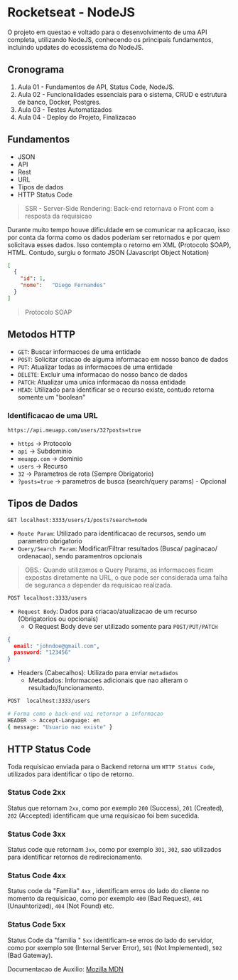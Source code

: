 # Rocketseat - NodeJS

O projeto em questao e voltado para o desenvolvimento de uma API completa, utilizando NodeJS, conhecendo os principais fundamentos, incluindo updates do ecossistema do NodeJS.

## Cronograma

1. Aula 01 - Fundamentos de API, Status Code, NodeJS.
2. Aula 02 - Funcionalidades essenciais para o sistema, CRUD e estrutura de banco, Docker, Postgres.
3. Aula 03 - Testes Automatizados
4. Aula  04 - Deploy do Projeto, Finalizacao

## Fundamentos

- JSON
- API
- Rest
- URL
- Tipos de dados
- HTTP Status Code

> SSR - Server-Side Rendering: Back-end retornava o Front com a resposta da requisicao

Durante muito tempo houve dificuldade em se comunicar na aplicacao, isso por conta da forma como os dados poderiam ser retornados e por quem solicitava esses dados. Isso contempla o retorno em XML (Protocolo SOAP), HTML. Contudo, surgiu o formato JSON (Javascript Object Notation)

```json
[
  {
    "id": 1,
    "nome":   "Diego Fernandes"
  }
]
``` 

> Protocolo SOAP


## Metodos HTTP

- `GET`: Buscar informacoes de uma entidade
- `POST`: Solicitar criacao de alguma informacao em nosso banco de dados
- `PUT`: Atualizar todas as informacoes de uma entidade
- `DELETE`: Excluir uma informacao do nosso banco de dados
- `PATCH`: Atualizar uma unica informacao da nossa entidade
- `HEAD`: Utilizado para identificar se o recurso existe, contudo retorna somente um "boolean"

### Identificacao de uma URL 

`https://api.meuapp.com/users/32?posts=true` 

- `https` ->  Protocolo
- `api` -> Subdominio
- `meuapp.com` -> dominio
- `users` -> Recurso
- `32` -> Parametros de rota (Sempre Obrigatorio)
- `?posts=true` -> parametros de busca (search/query params) - Opcional

## Tipos de Dados

`GET localhost:3333/users/1/posts?search=node`

- `Route Param`: Utilizado para identificacao de recursos, sendo um parametro obrigatorio
- `Query/Search Param`: Modificar/Filtrar resultados (Busca/ paginacao/ ordenacao), sendo paramentros opcionais

> OBS.: Quando utilizamos o Query Params, as informacoes ficam expostas diretamente na URL, o que pode ser considerada uma falha de seguranca a depender da requisicao realizada.

`POST localhost:3333/users`

- `Request Body`: Dados para criacao/atualizacao de um recurso (Obrigatorios ou opcionais)
  - O Request Body deve ser utilizado somente para `POST/PUT/PATCH`  

```json
{
  email: "johndoe@gmail.com",
  password: "123456"
}
```

- Headers (Cabecalhos): Utilizado para enviar `metadados`
  - Metadados:  Informacoes adicionais que nao alteram o resultado/funcionamento.

```sh
POST  localhost:3333/users

# Forma como o back-end vai retornar a informacao
HEADER -> Accept-Language: en
{ message: "Usuario nao existe" }
```

## HTTP Status Code

Toda requisicao enviada para o Backend retorna um `HTTP Status Code`, utilizados para identificar o tipo de retorno.

### Status Code 2xx

Status que retornam `2xx`, como por exemplo `200` (Success), `201` (Created), `202` (Accepted) identificam que uma requisicao foi bem sucedida.

### Status Code 3xx

Status code que retornam `3xx`, como por exemplo  `301`, `302`, sao utilizados para identificar retornos de redirecionamento.

### Status Code 4xx

Status code da "Familia" `4xx` ,  identificam erros do lado do cliente no momento da requisicao, como por exemplo `400` (Bad Request), `401` (Unauhtorized), `404` (Not Found) etc.

### Status Code 5xx

Status Code da "familia " `5xx` identificam-se erros do lado do servidor, como por exemplo  `500` (Internal Server Error), `501` (Not Implemented), `502` (Bad Gateway).

Documentacao de Auxilio: [Mozilla MDN](https://developer.mozilla.org/en-US/docs/Web/HTTP/Reference/Status)